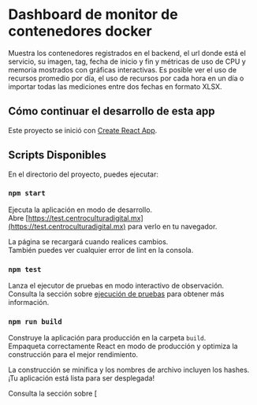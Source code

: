 # Dashboard de monitor de contenedores docker

Muestra los contenedores registrados en el backend, el url donde está el servicio, su imagen, tag, fecha de inicio y fin y métricas de uso de CPU y memoria mostrados con gráficas interactivas. Es posible ver el uso de recursos promedio por día, el uso de recursos por cada hora en un día o importar todas las mediciones entre dos fechas en formato XLSX.



## Cómo continuar el desarrollo de esta app


Este proyecto se inició con [Create React App](https://github.com/facebook/create-react-app).

## Scripts Disponibles

En el directorio del proyecto, puedes ejecutar:

### `npm start`

Ejecuta la aplicación en modo de desarrollo.\
Abre [https://test.centroculturadigital.mx](https://test.centroculturadigital.mx) para verlo en tu navegador.

La página se recargará cuando realices cambios.\
También puedes ver cualquier error de lint en la consola.

### `npm test`

Lanza el ejecutor de pruebas en modo interactivo de observación.\
Consulta la sección sobre [ejecución de pruebas](https://facebook.github.io/create-react-app/docs/running-tests) para obtener más información.

### `npm run build`

Construye la aplicación para producción en la carpeta `build`.\
Empaqueta correctamente React en modo de producción y optimiza la construcción para el mejor rendimiento.

La construcción se minifica y los nombres de archivo incluyen los hashes.\
¡Tu aplicación está lista para ser desplegada!

Consulta la sección sobre [